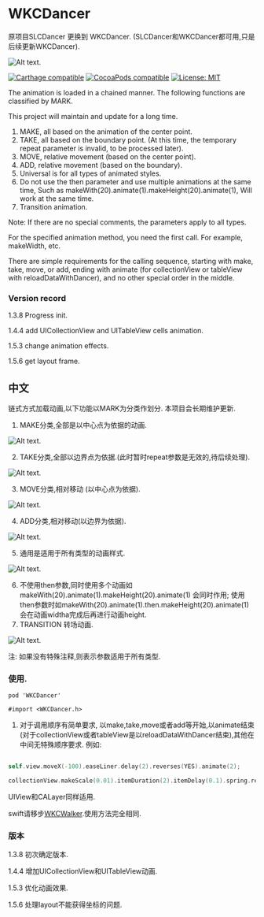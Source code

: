 # WKCDancer

原项目SLCDancer 更换到 WKCDancer. (SLCDancer和WKCDancer都可用,只是后续更新WKCDancer).

   ![Alt text](https://github.com/WKCLoveYang/WKCDancer/raw/master/screenShort/titleBg.png).

[![Carthage compatible](https://img.shields.io/badge/Carthage-compatible-4BC51D.svg?style=flat)](https://github.com/Carthage/Carthage#adding-frameworks-to-an-application) [![CocoaPods compatible](https://img.shields.io/cocoapods/v/WKCDancer.svg?style=flat)](https://cocoapods.org/pods/WKCDancer) [![License: MIT](https://img.shields.io/cocoapods/l/WKCDancer.svg?style=flat)](http://opensource.org/licenses/MIT)


The animation is loaded in a chained manner. The following functions are classified by MARK.

This project will maintain and update for a long time.

1. MAKE, all based on the animation of the center point.
2. TAKE, all based on the boundary point. (At this time, the temporary repeat parameter is invalid, to be processed later).
3. MOVE, relative movement (based on the center point).
4. ADD, relative movement (based on the boundary).
5. Universal is for all types of animated styles.
6. Do not use the then parameter and use multiple animations at the same time, Such as makeWith(20).animate(1).makeHeight(20).animate(1), Will work at the same time.
7.  Transition animation.

Note: If there are no special comments, the parameters apply to all types.

For the specified animation method, you need the first call. For example, makeWidth, etc.

There are simple requirements for the calling sequence, starting with make, take, move, or add, ending with animate (for collectionView or tableView with reloadDataWithDancer), and no other special order in the middle.

### Version record

1.3.8 Progress init.

1.4.4 add UICollectionView and UITableView cells animation.

1.5.3 change animation effects.

1.5.6 get layout frame.



## 中文
链式方式加载动画,以下功能以MARK为分类作划分.
本项目会长期维护更新.
1.  MAKE分类,全部是以中心点为依据的动画.

![Alt text](https://github.com/WKCLoveYang/WKCDancer/raw/master/screenShort/Make.gif).

2. TAKE分类,全部以边界点为依据.(此时暂时repeat参数是无效的,待后续处理).

 ![Alt text](https://github.com/WKCLoveYang/WKCDancer/raw/master/screenShort/Take.gif).
 
3. MOVE分类,相对移动 (以中心点为依据).

 ![Alt text](https://github.com/WKCLoveYang/WKCDancer/raw/master/screenShort/Move.gif).
 
4. ADD分类,相对移动(以边界为依据).

 ![Alt text](https://github.com/WKCLoveYang/WKCDancer/raw/master/screenShort/Add.gif).
 
5. 通用是适用于所有类型的动画样式.

 ![Alt text](https://github.com/WKCLoveYang/WKCDancer/raw/master/screenShort/Path.gif).
 
6. 不使用then参数,同时使用多个动画如makeWith(20).animate(1).makeHeight(20).animate(1) 会同时作用; 使用then参数时如makeWith(20).animate(1).then.makeHeight(20).animate(1) 会在动画widtha完成后再进行动画height.
7. TRANSITION 转场动画.

![Alt text](https://github.com/WKCLoveYang/WKCDancer/raw/master/screenShort/Transition.gif).

注: 如果没有特殊注释,则表示参数适用于所有类型.

### 使用.
``` 
pod 'WKCDancer'

#import <WKCDancer.h>

```
1. 对于调用顺序有简单要求, 以make,take,move或者add等开始,以animate结束(对于collectionView或者tableView是以reloadDataWithDancer结束),其他在中间无特殊顺序要求. 例如:
```swift

self.view.moveX(-100).easeLiner.delay(2).reverses(YES).animate(2);

collectionView.makeScale(0.01).itemDuration(2).itemDelay(0.1).spring.reloadDataWithDancer();

```

UIView和CALayer同样适用.

swift请移步[WKCWalker](https://github.com/WKCLoveYang/WKCWalker).使用方法完全相同.

### 版本

1.3.8 初次确定版本.

1.4.4 增加UICollectionView和UITableView动画.

1.5.3 优化动画效果.

1.5.6 处理layout不能获得坐标的问题.
